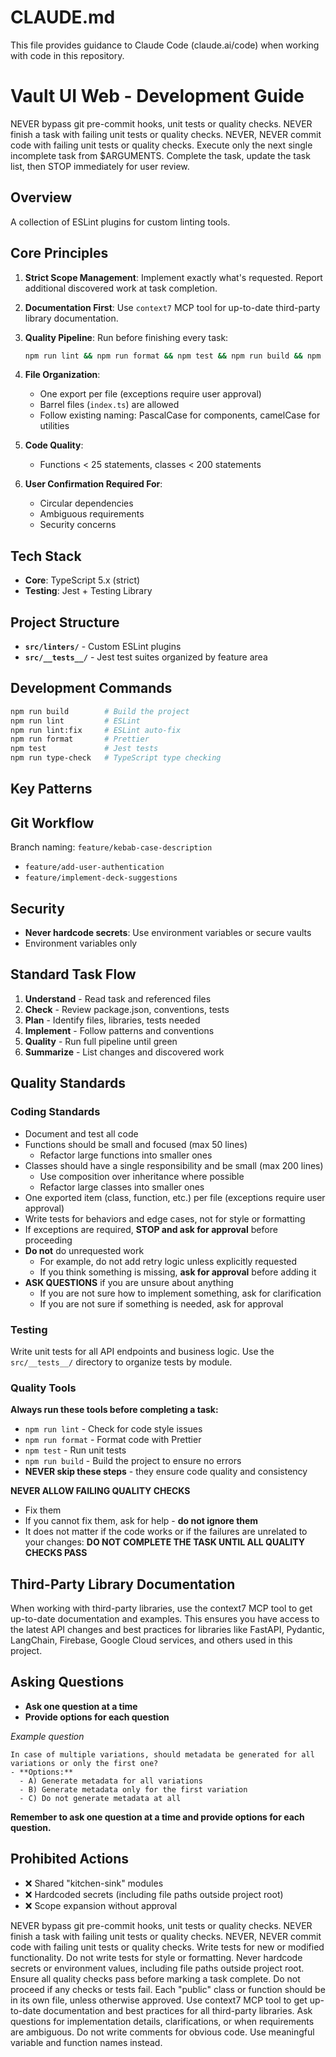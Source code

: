 # CLAUDE.md

This file provides guidance to Claude Code (claude.ai/code) when working with code in this repository.

# Vault UI Web - Development Guide

<rules>
  <critical>NEVER bypass git pre-commit hooks, unit tests or quality checks.</critical>
  <critical>NEVER finish a task with failing unit tests or quality checks.</critical>
  <critical>NEVER, NEVER commit code with failing unit tests or quality checks.</critical>
  <critical>Execute only the next single incomplete task from $ARGUMENTS. Complete the task, update the task list, then STOP immediately for user review.</critical>
</rules>

## Overview

A collection of ESLint plugins for custom linting tools.

## Core Principles

1. **Strict Scope Management**: Implement exactly what's requested. Report additional discovered work at task completion.

2. **Documentation First**: Use `context7` MCP tool for up-to-date third-party library documentation.

3. **Quality Pipeline**: Run before finishing every task:

   ```bash
   npm run lint && npm run format && npm test && npm run build && npm run type-check
   ```

4. **File Organization**:
   - One export per file (exceptions require user approval)
   - Barrel files (`index.ts`) are allowed
   - Follow existing naming: PascalCase for components, camelCase for utilities

5. **Code Quality**:
   - Functions < 25 statements, classes < 200 statements

6. **User Confirmation Required For**:
   - Circular dependencies
   - Ambiguous requirements
   - Security concerns

## Tech Stack

- **Core**: TypeScript 5.x (strict)
- **Testing**: Jest + Testing Library

## Project Structure

- **`src/linters/`** - Custom ESLint plugins
- **`src/__tests__/`** - Jest test suites organized by feature area

## Development Commands

```bash
npm run build        # Build the project
npm run lint         # ESLint
npm run lint:fix     # ESLint auto-fix
npm run format       # Prettier
npm test             # Jest tests
npm run type-check   # TypeScript type checking
```

## Key Patterns

## Git Workflow

Branch naming: `feature/kebab-case-description`

- `feature/add-user-authentication`
- `feature/implement-deck-suggestions`

## Security

- **Never hardcode secrets**: Use environment variables or secure vaults
- Environment variables only

## Standard Task Flow

1. **Understand** - Read task and referenced files
2. **Check** - Review package.json, conventions, tests
3. **Plan** - Identify files, libraries, tests needed
4. **Implement** - Follow patterns and conventions
5. **Quality** - Run full pipeline until green
6. **Summarize** - List changes and discovered work

## Quality Standards

### Coding Standards

- Document and test all code
- Functions should be small and focused (max 50 lines)
  - Refactor large functions into smaller ones
- Classes should have a single responsibility and be small (max 200 lines)
  - Use composition over inheritance where possible
  - Refactor large classes into smaller ones
- One exported item (class, function, etc.) per file (exceptions require user approval)
- Write tests for behaviors and edge cases, not for style or formatting
- If exceptions are required, **STOP and ask for approval** before proceeding
- **Do not** do unrequested work
  - For example, do not add retry logic unless explicitly requested
  - If you think something is missing, **ask for approval** before adding it
- **ASK QUESTIONS** if you are unsure about anything
  - If you are not sure how to implement something, ask for clarification
  - If you are not sure if something is needed, ask for approval

### Testing

Write unit tests for all API endpoints and business logic. Use the `src/__tests__/` directory to organize tests by module.

### Quality Tools

**Always run these tools before completing a task:**

- `npm run lint` - Check for code style issues
- `npm run format` - Format code with Prettier
- `npm test` - Run unit tests
- `npm run build` - Build the project to ensure no errors
- **NEVER skip these steps** - they ensure code quality and consistency

**NEVER ALLOW FAILING QUALITY CHECKS**

- Fix them
- If you cannot fix them, ask for help - **do not ignore them**
- It does not matter if the code works or if the failures are unrelated to your changes: **DO NOT COMPLETE THE TASK UNTIL ALL QUALITY CHECKS PASS**

## Third-Party Library Documentation

When working with third-party libraries, use the context7 MCP tool to get up-to-date documentation and examples. This ensures you have access to the latest API changes and best practices for libraries like FastAPI, Pydantic, LangChain, Firebase, Google Cloud services, and others used in this project.

## Asking Questions

- **Ask one question at a time**
- **Provide options for each question**

_Example question_

```
In case of multiple variations, should metadata be generated for all variations or only the first one?
- **Options:**
  - A) Generate metadata for all variations
  - B) Generate metadata only for the first variation
  - C) Do not generate metadata at all
```

**Remember to ask one question at a time and provide options for each question.**

## Prohibited Actions

- ❌ Shared "kitchen-sink" modules
- ❌ Hardcoded secrets (including file paths outside project root)
- ❌ Scope expansion without approval

<rules>
  <critical>NEVER bypass git pre-commit hooks, unit tests or quality checks.</critical>
  <critical>NEVER finish a task with failing unit tests or quality checks.</critical>
  <critical>NEVER, NEVER commit code with failing unit tests or quality checks.</critical>
  <critical>Write tests for new or modified functionality. Do not write tests for style or formatting.</critical>
  <critical>Never hardcode secrets or environment values, including file paths outside project root.</critical>
  <critical>Ensure all quality checks pass before marking a task complete. Do not proceed if any checks or tests fail.</critical>
  <important>Each "public" class or function should be in its own file, unless otherwise approved.</important>
  <important>Use context7 MCP tool to get up-to-date documentation and best practices for all third-party libraries.</important>
  <important>Ask questions for implementation details, clarifications, or when requirements are ambiguous.</important>
  <rule>Do not write comments for obvious code. Use meaningful variable and function names instead.</rule>
</rules>
